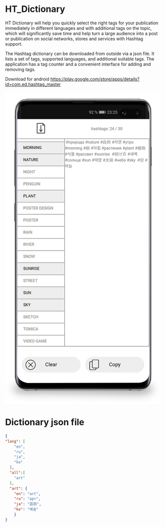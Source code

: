 # HT_Dictionary

HT Dictionary will help you quickly select the right tags for your publication immediately in different languages and with additional tags on the topic, which will significantly save time and help turn a large audience into a post or publication on social networks, stores and services with Hashtag support.

The Hashtag dictionary can be downloaded from outside via a json file. It lists a set of tags, supported languages, and additional suitable tags.
The application has a tag counter and a convenient interface for adding and removing tags.

Download for android https://play.google.com/store/apps/details?id=com.ed.hashtag_master

![HashTag Dictionary](screen.png)

# Dictionary json file

``` json
{
"lang": [
    "en",
    "ru",
    "ja",
    "ko"
  ],
  "all":[
    "art"
  ],
  "art": {
    "en": "art",
    "ru": "арт",
    "ja": "芸術",
    "ko": "예술"
    }
}
```
